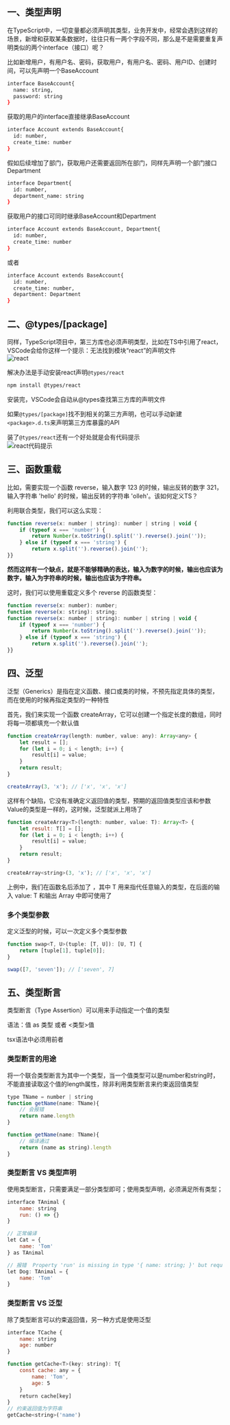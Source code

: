 ## 一、类型声明
在TypeScript中，一切变量都必须声明其类型，业务开发中，经常会遇到这样的场景，新增和获取某条数据时，往往只有一两个字段不同，那么是不是需要重复声明类似的两个interface（接口）呢？  

比如新增用户，有用户名、密码，获取用户，有用户名、密码、用户ID、创建时间，可以先声明一个BaseAccount  
```bash
interface BaseAccount{
  name: string,
  password: string
}
```
获取的用户的interface直接继承BaseAccount  
```bash
interface Account extends BaseAccount{
  id: number,
  create_time: number
}
```
假如后续增加了部门，获取用户还需要返回所在部门，同样先声明一个部门接口Department  
```bash
interface Department{
  id: number,
  department_name: string
}
```
获取用户的接口可同时继承BaseAccount和Department    
```bash
interface Account extends BaseAccount, Department{
  id: number,
  create_time: number
}
```
或者  
```bash
interface Account extends BaseAccount{
  id: number,
  create_time: number,
  department: Department
}
```

## 二、@types/[package]

同样，TypeScript项目中，第三方库也必须声明类型，比如在TS中引用了react，VSCode会给你这样一个提示：无法找到模块“react”的声明文件    
![react](https://raw.githubusercontent.com/wangmeijian/images/master/typescript/20200315122550.png)  

解决办法是手动安装react声明```@types/react```
```bash
npm install @types/react
```
安装完，VSCode会自动从@types查找第三方库的声明文件  

如果```@types/[package]```找不到相关的第三方声明，也可以手动新建```<package>.d.ts```来声明第三方库暴露的API  

装了```@types/react```还有一个好处就是会有代码提示  
![react代码提示](https://raw.githubusercontent.com/wangmeijian/images/master/typescript/20200315132725.png)

## 三、函数重载

比如，需要实现一个函数 reverse，输入数字 123 的时候，输出反转的数字 321，输入字符串 'hello' 的时候，输出反转的字符串 'olleh'。该如何定义TS？

利用联合类型，我们可以这么实现：

```js
function reverse(x: number | string): number | string | void {
    if (typeof x === 'number') {
        return Number(x.toString().split('').reverse().join(''));
    } else if (typeof x === 'string') {
        return x.split('').reverse().join('');
}}
```

**然而这样有一个缺点，就是不能够精确的表达，输入为数字的时候，输出也应该为数字，输入为字符串的时候，输出也应该为字符串。**

这时，我们可以使用重载定义多个 reverse 的函数类型：

```js
function reverse(x: number): number;
function reverse(x: string): string;
function reverse(x: number | string): number | string | void {
    if (typeof x === 'number') {
        return Number(x.toString().split('').reverse().join(''));
    } else if (typeof x === 'string') {
        return x.split('').reverse().join('');
}}
```

## 四、泛型

泛型（Generics）是指在定义函数、接口或类的时候，不预先指定具体的类型，而在使用的时候再指定类型的一种特性

首先，我们来实现一个函数 createArray，它可以创建一个指定长度的数组，同时将每一项都填充一个默认值

```js
function createArray(length: number, value: any): Array<any> {
    let result = [];
    for (let i = 0; i < length; i++) {
        result[i] = value;
    }
    return result;
}

createArray(3, 'x'); // ['x', 'x', 'x']
```
这样有个缺陷，它没有准确定义返回值的类型，预期的返回值类型应该和参数Value的类型是一样的，这时候，泛型就派上用场了

```js
function createArray<T>(length: number, value: T): Array<T> {
    let result: T[] = [];
    for (let i = 0; i < length; i++) {
        result[i] = value;
    }
    return result;
}

createArray<string>(3, 'x'); // ['x', 'x', 'x']
```

上例中，我们在函数名后添加了 <T>，其中 T 用来指代任意输入的类型，在后面的输入 value: T 和输出 Array<T> 中即可使用了

### 多个类型参数

定义泛型的时候，可以一次定义多个类型参数

```js
function swap<T, U>(tuple: [T, U]): [U, T] {
    return [tuple[1], tuple[0]];
}

swap([7, 'seven']); // ['seven', 7]
```

## 五、类型断言

类型断言（Type Assertion）可以用来手动指定一个值的类型

语法：值 as 类型 或者 <类型>值

tsx语法中必须用前者

### 类型断言的用途

将一个联合类型断言为其中一个类型，当一个值类型可以是number和string时，不能直接读取这个值的length属性，除非利用类型断言来约束返回值类型
```js
type TName = number | string
function getName(name: TName){
    // 会报错
    return name.length
}

function getName(name: TName){
    // 编译通过
    return (name as string).length
}
```

### 类型断言 VS 类型声明

使用类型断言，只需要满足一部分类型即可；使用类型声明，必须满足所有类型；
```js
interface TAnimal {
    name: string
    run: () => {}
}

// 正常编译
let Cat = {
    name: 'Tom'
} as TAnimal

// 报错  Property 'run' is missing in type '{ name: string; }' but required in type 'TAnimal'.
let Dog: TAnimal = {
    name: 'Tom'
}
```

### 类型断言 VS 泛型
除了类型断言可以约束返回值，另一种方式是使用泛型
```js
interface TCache {
    name: string
    age: number
}

function getCache<T>(key: string): T{
    const cache: any = {
        name: 'Tom',
        age: 5
    }
    return cache[key]
}
// 约束返回值为字符串
getCache<string>('name')
```
